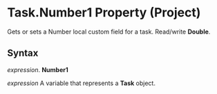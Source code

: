 
# Task.Number1 Property (Project)

Gets or sets a Number local custom field for a task. Read/write  **Double**.


## Syntax

 _expression_. **Number1**

 _expression_ A variable that represents a **Task** object.

